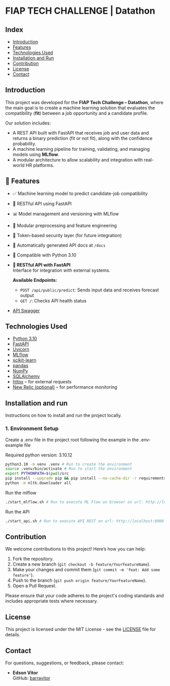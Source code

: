 # FIAP TECH CHALLENGE | Datathon 

## Index

- [Introduction](#introduction)
- [Features](#features)
- [Technologies Used](#technologies-used)
- [Installation and Run](#installation-and-run)
- [Contribution](#contribution)
- [License](#license)
- [Contact](#contact)

## Introduction

This project was developed for the **FIAP Tech Challenge – Datathon**, where the main goal is to create a machine learning solution that evaluates the compatibility (**fit**) between a job opportunity and a candidate profile.

Our solution includes:
- A REST API built with FastAPI that receives job and user data and returns a binary prediction (fit or not fit), along with the confidence probability.
- A machine learning pipeline for training, validating, and managing models using **MLflow**.
- A modular architecture to allow scalability and integration with real-world HR platforms.

## 🚀 Features

- ✅ Machine learning model to predict candidate-job compatibility
- 🔌 RESTful API using FastAPI
- 📊 Model management and versioning with MLflow
- 🧪 Modular preprocessing and feature engineering
- 🔐 Token-based security layer (for future integration)
- 📝 Automatically generated API docs at `/docs`
- 🐍 Compatible with Python 3.10

- **🧪 RESTful API with FastAPI**  
  Interface for integration with external systems.

  **Available Endpoints:**
  - `POST /api/public/predict`: Sends input data and receives forecast output
  - `GET /`: Checks API health status

- [API Swagger](https://fiap-ml-tech-challenge-stage-5-production.up.railway.app/docs)

## Technologies Used

- [Python 3.10](https://www.python.org/)
- [FastAPI](https://fastapi.tiangolo.com/)
- [Uvicorn](https://www.uvicorn.org/)
- [MLflow](https://mlflow.org/)
- [scikit-learn](https://scikit-learn.org/)
- [pandas](https://pandas.pydata.org/)
- [NumPy](https://numpy.org/)
- [SQLAlchemy](https://www.sqlalchemy.org/)
- [httpx](https://www.python-httpx.org/) – for external requests
- [New Relic (optional)](https://newrelic.com/) – for performance monitoring

## Installation and run

Instructions on how to install and run the project locally.

### 1. Environment Setup
Create a .env file in the project root following the example in the .env-example file

Required python version: 3.10.12

```bash
python3.10 -m venv .venv # Run to create the environment
source .venv/bin/activate # Run to start the environment
export PYTHONPATH=$(pwd)/src
pip install --upgrade pip && pip install --no-cache-dir -r requirements.txt # Run to install the necessary packages
python -m nltk.downloader all
```

Run the mlflow
```bash
./start_mlflow.sh # Run to execute ML Flow on browser on url: http://localhost:5000
```

Run the API
```bash
./start_api.sh # Run to execute API REST on url: http://localhost:8000
```

## Contribution

We welcome contributions to this project! Here’s how you can help:

1. Fork the repository.
2. Create a new branch (`git checkout -b feature/YourFeatureName`).
3. Make your changes and commit them (`git commit -m 'feat: Add some feature'`).
4. Push to the branch (`git push origin feature/YourFeatureName`).
5. Open a Pull Request.

Please ensure that your code adheres to the project's coding standards and includes appropriate tests where necessary.

## License

This project is licensed under the MIT License - see the [LICENSE](LICENSE.txt) file for details.

## Contact

For questions, suggestions, or feedback, please contact:

* **Edson Vitor**  
  GitHub: [barravitor](https://github.com/barravitor)